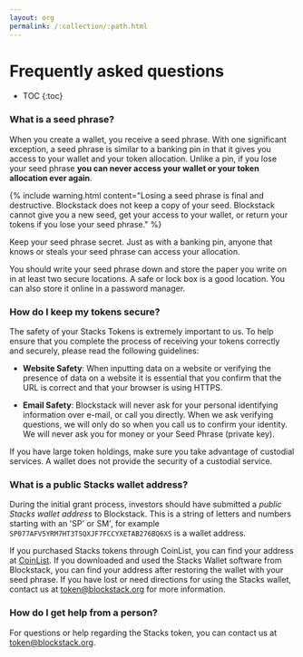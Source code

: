 ```yaml
---
layout: org
permalink: /:collection/:path.html
---
```

# Frequently asked questions

* TOC
{:toc}


### What is a seed phrase?

When you create a wallet, you receive a seed phrase. With one significant
exception, a seed phrase is similar to a banking pin in that it gives you access
to your wallet and your token allocation. Unlike a pin, if you lose
your seed phrase **you can never access your wallet or your token allocation
ever again**.

{% include warning.html content="Losing a seed phrase is final and destructive. Blockstack does not keep a copy of your seed. Blockstack cannot give you a new seed, get your access to your wallet, or return your tokens if you lose your seed phrase." %}

Keep your seed phrase secret. Just as with a banking pin, anyone that knows or
steals your seed phrase can access your allocation.

You should write your seed phrase down and store the paper you write on in at
least two secure locations. A safe or lock box is a good location. You can also
store it online in a password manager.

### How do I keep my tokens secure?

The safety of your Stacks Tokens is extremely important to us. To help ensure
that you complete the process of receiving your tokens correctly and securely,
please read the following guidelines:

* **Website Safety**: When inputting data on a website or verifying the presence of data on a website it is essential that you confirm that the URL is correct and that your browser is using HTTPS.

* **Email Safety**: Blockstack will never ask for your personal identifying information over e-mail, or call you directly. When we ask verifying questions, we will only do so when you call us to confirm your identity. We will never ask you for money or your Seed Phrase (private key).

If you have large token holdings, make sure you take advantage of custodial
services. A wallet does not provide the security of a custodial service.

### What is a public Stacks wallet address?

During the initial grant process, investors should have submitted a _public
Stacks wallet address_ to Blockstack. This is a string of letters and numbers
starting with an 'SP' or SM', for example
`SP077AFV5YRM7HT3TSQXJF7FCCYXETAB276BQ6XS` is a wallet address.

If you purchased Stacks tokens through CoinList, you can find your address at
[CoinList](https://coinlist.co/distributions). If you downloaded and used the Stacks Wallet
software from Blockstack, you can find your address after restoring the wallet
with your seed phrase. If you have lost or need directions for using the Stacks
wallet, contact us at <token@blockstack.org> for more information.


### How do I get help from a person?

For questions or help regarding the Stacks token, you can contact us at <token@blockstack.org>.
